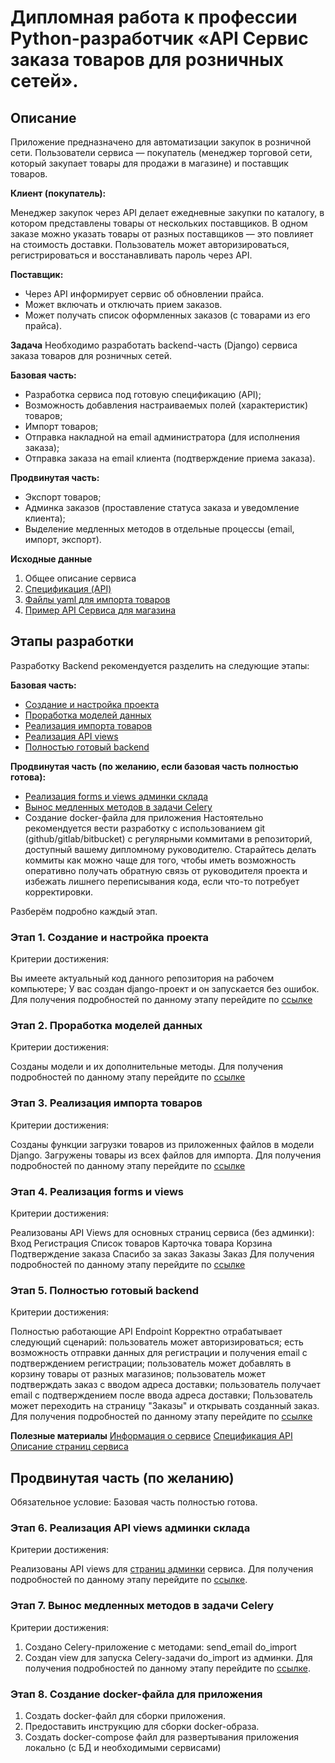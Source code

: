 # Дипломная работа к профессии Python-разработчик «API Сервис заказа товаров для розничных сетей».
## Описание
Приложение предназначено для автоматизации закупок в розничной сети. Пользователи сервиса — покупатель (менеджер торговой сети, который закупает товары для продажи в магазине) и поставщик товаров.

**Клиент (покупатель):**

Менеджер закупок через API делает ежедневные закупки по каталогу, в котором представлены товары от нескольких поставщиков.
В одном заказе можно указать товары от разных поставщиков — это повлияет на стоимость доставки.
Пользователь может авторизироваться, регистрироваться и восстанавливать пароль через API.

**Поставщик:**

* Через API информирует сервис об обновлении прайса.
* Может включать и отключать прием заказов.
* Может получать список оформленных заказов (с товарами из его прайса).

**Задача**
Необходимо разработать backend-часть (Django) сервиса заказа товаров для розничных сетей.

**Базовая часть:**

* Разработка сервиса под готовую спецификацию (API);
* Возможность добавления настраиваемых полей (характеристик) товаров;
* Импорт товаров;
* Отправка накладной на email администратора (для исполнения заказа);
* Отправка заказа на email клиента (подтверждение приема заказа).
  
**Продвинутая часть:**

* Экспорт товаров;
* Админка заказов (проставление статуса заказа и уведомление клиента);
* Выделение медленных методов в отдельные процессы (email, импорт, экспорт).
  
**Исходные данные**

1. Общее описание сервиса
2. [Спецификация (API)](https://github.com/fshakrun/final_python_diploma_netology/blob/master/reference/screens.md)
3. [Файлы yaml для импорта товаров](https://github.com/fshakrun/final_python_diploma_netology/blob/master/data/shop1.yaml)
4. [Пример API Сервиса для магазина](https://github.com/fshakrun/final_python_diploma_netology/tree/master/reference/netology_pd_diplom)

## Этапы разработки
Разработку Backend рекомендуется разделить на следующие этапы:

**Базовая часть:**

* [Создание и настройка проекта](https://github.com/fshakrun/final_python_diploma_netology/blob/master/reference/step-1.md)
* [Проработка моделей данных](https://github.com/fshakrun/final_python_diploma_netology/blob/master/reference/step-2.md)
* [Реализация импорта товаров](https://github.com/fshakrun/final_python_diploma_netology/blob/master/reference/step-3.md)
* [Реализация API views](https://github.com/fshakrun/final_python_diploma_netology/blob/master/reference/step-4.md)
* [Полностью готовый backend](https://github.com/fshakrun/final_python_diploma_netology/blob/master/reference/step-5.md)

**Продвинутая часть (по желанию, если базовая часть полностью готова):**

* [Реализация forms и views админки склада](https://github.com/fshakrun/final_python_diploma_netology/blob/master/reference/step-6-adv.md)
* [Вынос медленных методов в задачи Celery](https://github.com/fshakrun/final_python_diploma_netology/blob/master/reference/step-7-adv.md)
* Создание docker-файла для приложения
Настоятельно рекомендуется вести разработку с использованием git (github/gitlab/bitbucket) с регулярными коммитами в репозиторий, доступный вашему дипломному руководителю. Старайтесь делать коммиты как можно чаще для того, чтобы иметь возможность оперативно получать обратную связь от руководителя проекта и избежать лишнего переписывания кода, если что-то потребует корректировки.

Разберём подробно каждый этап.

### Этап 1. Создание и настройка проекта
Критерии достижения:

Вы имеете актуальный код данного репозитория на рабочем компьютере;
У вас создан django-проект и он запускается без ошибок.
Для получения подробностей по данному этапу перейдите по [ссылке](https://github.com/fshakrun/final_python_diploma_netology/blob/master/reference/step-1.md)

### Этап 2. Проработка моделей данных
Критерии достижения:

Созданы модели и их дополнительные методы.
Для получения подробностей по данному этапу перейдите по [ссылке](https://github.com/fshakrun/final_python_diploma_netology/blob/master/reference/step-2.md)

### Этап 3. Реализация импорта товаров
Критерии достижения:

Созданы функции загрузки товаров из приложенных файлов в модели Django.
Загружены товары из всех файлов для импорта.
Для получения подробностей по данному этапу перейдите по [ссылке](https://github.com/fshakrun/final_python_diploma_netology/blob/master/reference/step-3.md)

### Этап 4. Реализация forms и views
Критерии достижения:

Реализованы API Views для основных страниц сервиса (без админки):
Вход
Регистрация
Список товаров
Карточка товара
Корзина
Подтверждение заказа
Спасибо за заказ
Заказы
Заказ
Для получения подробностей по данному этапу перейдите по [ссылке](https://github.com/fshakrun/final_python_diploma_netology/blob/master/reference/step-4.md)

### Этап 5. Полностью готовый backend
Критерии достижения:

Полностью работающие API Endpoint
Корректно отрабатывает следующий сценарий:
пользователь может авторизироваться;
есть возможность отправки данных для регистрации и получения email с подтверждением регистрации;
пользователь может добавлять в корзину товары от разных магазинов;
пользователь может подтверждать заказ с вводом адреса доставки;
пользователь получает email с подтверждением после ввода адреса доставки;
Пользователь может переходить на страницу "Заказы" и открывать созданный заказ.
Для получения подробностей по данному этапу перейдите по [ссылке](https://github.com/fshakrun/final_python_diploma_netology/blob/master/reference/step-5.md)

**Полезные материалы**
[Информация о сервисе](https://github.com/fshakrun/final_python_diploma_netology/blob/master/reference/service.md)
[Спецификация API](https://github.com/fshakrun/final_python_diploma_netology/blob/master/reference/api.md)
[Описание страниц сервиса](https://github.com/fshakrun/final_python_diploma_netology/blob/master/reference/screens.md)

## Продвинутая часть (по желанию)
Обязательное условие: Базовая часть полностью готова.

### Этап 6. Реализация API views админки склада
Критерии достижения:

Реализованы API views для [страниц админки](https://github.com/fshakrun/final_python_diploma_netology/blob/master/reference/screens.md) сервиса.
Для получения подробностей по данному этапу перейдите по [ссылке](https://github.com/fshakrun/final_python_diploma_netology/blob/master/reference/step-6-adv.md).

### Этап 7. Вынос медленных методов в задачи Celery
Критерии достижения:

1. Создано Celery-приложение c методами:
send_email
do_import
2. Создан view для запуска Celery-задачи do_import из админки.
Для получения подробностей по данному этапу перейдите по [ссылке](https://github.com/fshakrun/final_python_diploma_netology/blob/master/reference/step-7-adv.md).

### Этап 8. Создание docker-файла для приложения
1. Создать docker-файл для сборки приложения.
2. Предоставить инструкцию для сборки docker-образа.
3. Создать docker-compose файл для развертывания приложения локально (с БД и необходимыми сервисами)
